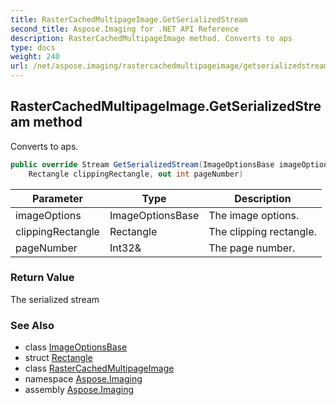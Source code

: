 ```yaml
---
title: RasterCachedMultipageImage.GetSerializedStream
second_title: Aspose.Imaging for .NET API Reference
description: RasterCachedMultipageImage method. Converts to aps
type: docs
weight: 240
url: /net/aspose.imaging/rastercachedmultipageimage/getserializedstream/
---
```

## RasterCachedMultipageImage.GetSerializedStream method

Converts to aps.

```csharp
public override Stream GetSerializedStream(ImageOptionsBase imageOptions, 
    Rectangle clippingRectangle, out int pageNumber)
```

| Parameter | Type | Description |
| --- | --- | --- |
| imageOptions | ImageOptionsBase | The image options. |
| clippingRectangle | Rectangle | The clipping rectangle. |
| pageNumber | Int32& | The page number. |

### Return Value

The serialized stream

### See Also

* class [ImageOptionsBase](../../imageoptionsbase/)
* struct [Rectangle](../../rectangle/)
* class [RasterCachedMultipageImage](../)
* namespace [Aspose.Imaging](../../rastercachedmultipageimage/)
* assembly [Aspose.Imaging](../../../)


